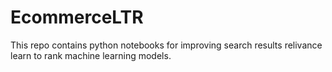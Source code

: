 # EcommerceLTR

This repo contains python notebooks for improving search results relivance learn to rank machine learning models.
